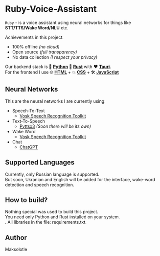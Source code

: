 # Ruby-Voice-Assistant

`Ruby` - is a voice assistant using neural networks for things like **STT/TTS/Wake Word/NLU** etc.

Achievements in this project:
 - 100% offline *(no cloud)*
 - Open source *(full transparency)*
 - No data collection *(I respect your privacy)*

Our backend stack is 🐍 **[Python](https://www.python.org/)** 🦀 **[Rust](https://www.rust-lang.org/)** with ❤️ **[Tauri](https://tauri.app/)**.<br>
For the frontend I use 🌐 **[HTML](https://ru.wikipedia.org/wiki/HTML)** + 💥 **[CSS](https://ru.wikipedia.org/wiki/HTML)** + 🛠️ **[JavaScript](https://ru.wikipedia.org/wiki/JavaScript)**

## Neural Networks

This are the neural networks I are currently using:

 - Speech-To-Text
	 - [Vosk Speech Recognition Toolkit](https://github.com/alphacep/vosk-api)
 - Text-To-Speech
	 - [Pyttsx3](https://pypi.org/project/pyttsx3/) *(Soon there will be its own)*
 - Wake Word
	 - [Vosk Speech Recognition Toolkit](https://github.com/alphacep/vosk-api)
- Chat
	- [ChatGPT](https://chat.openai.com/)

## Supported Languages

Currently, only Russian language is supported.<br>
But soon, Ukranian and English will be added for the interface, wake-word detection and speech recognition.

## How to build?

Nothing special was used to build this project.<br>
You need only Python and Rust installed on your system.<br>.
All libraries in the file: requirements.txt.

## Author

Maksolotle
